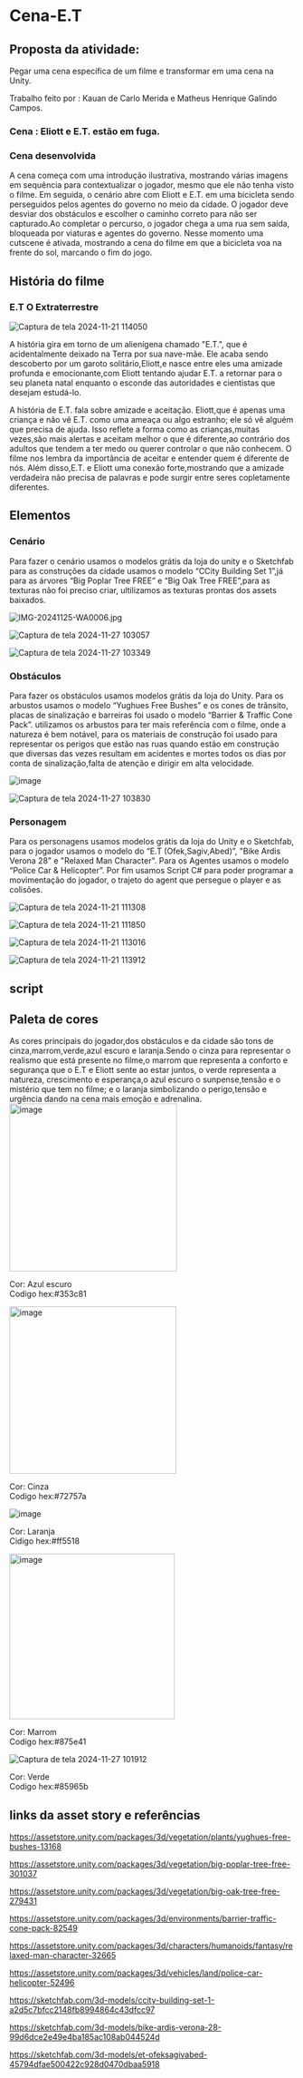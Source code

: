 <h1>Cena-E.T</h1>

 <h2>Proposta da atividade:</h2> 

Pegar uma cena específica de um filme e transformar em uma cena na Unity.

Trabalho feito por : Kauan de Carlo Merida e Matheus Henrique Galindo Campos.

<h3>Cena : Eliott e E.T. estão em fuga.</h3>

<h3>Cena desenvolvida</h3>
A cena começa com uma introdução ilustrativa, mostrando várias imagens em sequência para contextualizar o jogador, mesmo que ele não tenha visto o filme. Em seguida, o cenário abre com Eliott e E.T. em uma bicicleta sendo perseguidos pelos agentes do governo no meio da cidade. O jogador deve desviar dos obstáculos e escolher o caminho correto para não ser capturado.Ao completar o percurso, o jogador chega a uma rua sem saída, bloqueada por viaturas e agentes do governo. Nesse momento uma cutscene é ativada, mostrando a cena do filme em que a bicicleta voa na frente do sol, marcando o fim do jogo.
 


<h2>História do filme</h2> 

<h3>E.T O Extraterrestre</h3>

![Captura de tela 2024-11-21 114050](https://github.com/user-attachments/assets/600caea4-3243-4b1f-814a-3deb3fd9d768)

A história gira em torno de um alienígena chamado "E.T.", que é acidentalmente deixado na Terra por sua nave-mãe. Ele acaba sendo descoberto por um garoto solitário,Eliott,e nasce entre eles uma amizade profunda e emocionante,com Eliott tentando ajudar E.T. a retornar para o seu planeta natal enquanto o esconde das autoridades e cientistas que desejam estudá-lo.

A história de E.T. fala sobre amizade e aceitação. Eliott,que é apenas uma criança e não vê E.T. como uma ameaça ou algo estranho; ele só vê alguém que precisa de ajuda. Isso reflete a forma como as crianças,muitas vezes,são mais alertas e aceitam melhor o que é diferente,ao contrário dos adultos que tendem a ter medo ou querer controlar o que não conhecem. O filme nos lembra da importância de aceitar e entender quem é diferente de nós. Além disso,E.T. e Eliott uma conexão forte,mostrando que a amizade verdadeira não precisa de palavras e pode surgir entre seres copletamente diferentes.

<h2>Elementos</h2>

<h3>Cenário</h3> 
Para fazer o cenário usamos o modelos  grátis da loja do unity e o Sketchfab para as construções da cidade usamos o modelo “CCity Building Set 1”,já para as árvores “Big Poplar Tree FREE” e “Big Oak Tree FREE”,para as  texturas não foi preciso criar,  ultilizamos as texturas  prontas dos assets baixados.

![IMG-20241125-WA0006.jpg](https://github.com/user-attachments/assets/ccedb43c-f842-4ecc-9db9-6265346c0733)

![Captura de tela 2024-11-27 103057](https://github.com/user-attachments/assets/2c7a20fe-cdd7-4d71-93a4-7b38f214dd76)

![Captura de tela 2024-11-27 103349](https://github.com/user-attachments/assets/86736a04-1105-4559-87a4-6b7bec8f633f)

<h3>Obstáculos</h3>
Para fazer os obstáculos usamos modelos grátis da loja do Unity. Para os arbustos usamos o modelo “Yughues Free Bushes” e os cones de trânsito, placas de sinalização e barreiras foi usado o modelo “Barrier & Traffic Cone Pack”. utilizamos os arbustos para ter mais referência com o filme, onde a natureza é bem notável, para os materiais de construção foi usado para representar os perigos que estão nas ruas quando estão em construção que diversas das vezes resultam em acidentes e mortes todos os dias por conta de sinalização,falta de atenção e dirigir em alta velocidade.

![image](https://github.com/user-attachments/assets/5b7f1594-0976-4180-bd54-29123562dd13)

![Captura de tela 2024-11-27 103830](https://github.com/user-attachments/assets/b7e60857-10d3-443d-89ed-ea963e2b036e)


<h3>Personagem</h3>
Para os personagens usamos modelos grátis da loja do Unity e o Sketchfab, para o jogador usamos o modelo do “E.T (Ofek,Sagiv,Abed)”, "Bike Ardis Verona 28" e "Relaxed Man Character". Para os Agentes usamos o modelo “Police Car & Helicopter”. Por fim usamos Script C# para poder programar a movimentação do jogador, o trajeto do agent que persegue o player e as colisões.

![Captura de tela 2024-11-21 111308](https://github.com/user-attachments/assets/2774813b-64bd-4cc1-b5b3-f3c7a0109e80)

![Captura de tela 2024-11-21 111850](https://github.com/user-attachments/assets/3af1266b-34cc-4146-8e1a-e4820b4f7473)

![Captura de tela 2024-11-21 113016](https://github.com/user-attachments/assets/0f326dcc-d1f2-4be1-9a37-b5bdcc1bb788)

![Captura de tela 2024-11-21 113912](https://github.com/user-attachments/assets/a5ff03f3-0349-4542-8de5-fb703bba30b0)

<h2>script</h2>

<h2>Paleta de cores</h2>
As cores principais do jogador,dos obstáculos e da cidade são tons de cinza,marrom,verde,azul escuro e laranja.Sendo o cinza para representar o realismo que está presente no filme,o marrom que representa a conforto e segurança que o E.T e Eliott sente ao estar juntos, o verde representa a natureza, crescimento e esperança,o azul escuro o sunpense,tensão e o mistério que tem no filme; e o laranja simbolizando o perigo,tensão e urgência dando na cena mais emoção e adrenalina. <br>


<img width="296" alt="image" src="https://github.com/user-attachments/assets/2efe0aeb-b174-465c-bfc4-c6a5c484a710">

Cor: Azul escuro <br>
Codigo hex:#353c81

<img width="295" alt="image" src="https://github.com/user-attachments/assets/199f1889-793e-4fb3-956d-a169ce84f8a2">

Cor: Cinza<br>
Codigo hex:#72757a

![image](https://github.com/user-attachments/assets/f091d35d-bc5b-4500-bf07-6fee1d08ae06)

Cor: Laranja<br>
Cidigo hex:#ff5518

<img width="292" alt="image" src="https://github.com/user-attachments/assets/6ca182d1-f907-4675-88cd-80878cce826a">

Cor: Marrom<br>
Codigo hex:#875e41

![Captura de tela 2024-11-27 101912](https://github.com/user-attachments/assets/668b3248-7325-4814-ab27-7645cb649029)

Cor: Verde<br>
Codigo hex:#85965b

<h2>links da asset story e referências</h2>

https://assetstore.unity.com/packages/3d/vegetation/plants/yughues-free-bushes-13168

https://assetstore.unity.com/packages/3d/vegetation/big-poplar-tree-free-301037

https://assetstore.unity.com/packages/3d/vegetation/big-oak-tree-free-279431

https://assetstore.unity.com/packages/3d/environments/barrier-traffic-cone-pack-82549

https://assetstore.unity.com/packages/3d/characters/humanoids/fantasy/relaxed-man-character-32665

https://assetstore.unity.com/packages/3d/vehicles/land/police-car-helicopter-52496

https://sketchfab.com/3d-models/ccity-building-set-1-a2d5c7bfcc2148fb8994864c43dfcc97

https://sketchfab.com/3d-models/bike-ardis-verona-28-99d6dce2e49e4ba185ac108ab044524d

https://sketchfab.com/3d-models/et-ofeksagivabed-45794dfae500422c928d0470dbaa5918
